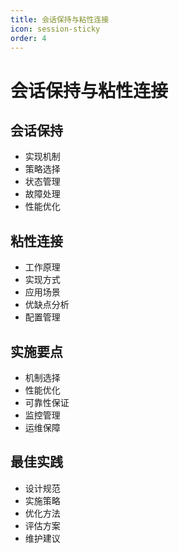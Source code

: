 ```yaml
---
title: 会话保持与粘性连接
icon: session-sticky
order: 4
---
```


# 会话保持与粘性连接

## 会话保持
- 实现机制
- 策略选择
- 状态管理
- 故障处理
- 性能优化

## 粘性连接
- 工作原理
- 实现方式
- 应用场景
- 优缺点分析
- 配置管理

## 实施要点
- 机制选择
- 性能优化
- 可靠性保证
- 监控管理
- 运维保障

## 最佳实践
- 设计规范
- 实施策略
- 优化方法
- 评估方案
- 维护建议
